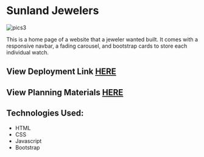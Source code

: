 # Sunland Jewelers

![pics3](https://user-images.githubusercontent.com/69867050/190086260-b46fcbcc-6602-4175-bf91-ff67f5c9a22b.jpg)

This is a home page of a website that a jeweler wanted built. It comes with a responsive navbar, a fading carousel, and bootstrap cards to store each individual watch. 

## View Deployment Link [HERE](https://sunland-jewelers.netlify.app/#inventory)

## View Planning Materials [HERE](https://photoshop.adobe.com/id/urn:aaid:sc:VA6C2:740c57e6-8c2a-4f56-b0dd-efde2bfe8e99)

## Technologies Used:
- HTML
- CSS
- Javascript
- Bootstrap
